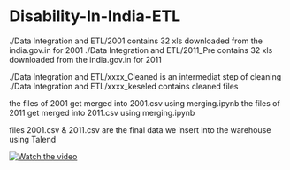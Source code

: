 # Disability-In-India-ETL


./Data Integration and ETL/2001 contains 32 xls downloaded from the india.gov.in for 2001
./Data Integration and ETL/2011_Pre contains 32 xls downloaded from the india.gov.in for 2011

./Data Integration and ETL/xxxx_Cleaned is an intermediat step of cleaning ./Data Integration and ETL/xxxx_keseled contains cleaned files

the files of 2001 get merged into 2001.csv using merging.ipynb
the files of 2011 get merged into 2011.csv using merging.ipynb

files 2001.csv & 2011.csv are the final data we insert into the warehouse using Talend

[![Watch the video](https://www.youtube.com/watch?v=41ObhrmWKLo&feature=youtu.be)](https://www.youtube.com/watch?v=41ObhrmWKLo&feature=youtu.be)


